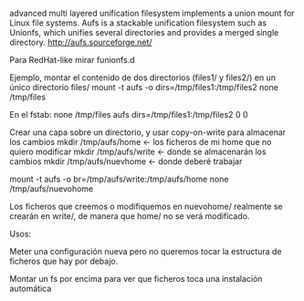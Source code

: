 advanced multi layered unification filesystem implements a union mount for Linux file systems.
Aufs is a stackable unification filesystem such as Unionfs, which  unifies  several  directories  and provides a merged single directory.
http://aufs.sourceforge.net/

Para RedHat-like mirar funionfs.d


Ejemplo, montar el contenido de dos directorios (files1/ y files2/) en un único directorio files/
mount -t aufs -o dirs=/tmp/files1:/tmp/files2 none /tmp/files

En el fstab:
  none    /tmp/files     aufs    dirs=/tmp/files1:/tmp/files2 0 0




Crear una capa sobre un directorio, y usar copy-on-write para almacenar los cambios
mkdir /tmp/aufs/home <- los ficheros de mi home que no quiero modificar
mkdir /tmp/aufs/write <- donde se almacenarán los cambios
mkdir /tmp/aufs/nuevhome <- donde deberé trabajar

mount -t aufs -o br=/tmp/aufs/write:/tmp/aufs/home none /tmp/aufs/nuevohome

Los ficheros que creemos o modifiquemos en nuevohome/ realmente se crearán en write/, de manera que home/ no se verá modificado.



Usos:

Meter una configuración nueva pero no queremos tocar la estructura de ficheros que hay por debajo.

Montar un fs por encima para ver que ficheros toca una instalación automática
